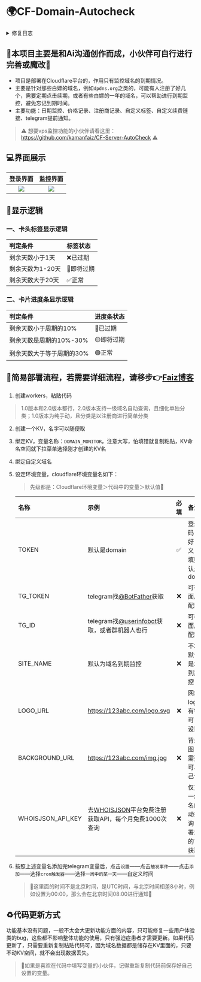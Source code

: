 # 🌍CF-Domain-Autocheck

<details>
    <summary>修复日志</summary>
    2025-08-29 <br>
    1.添加了whoisjson的api，支持一级域名自动查询信息并填写 <br>
    2.优化分类功能，单独设立分类管理功能 <br>
    3.增添统计功能，可以显示分类数量以及分类下的域名数量 <br>
    <br>
    2025-08-13 <br>
    1.修复到期日期会根据用户输入的注册时间和续期周期自动计算 <br>
    2.修复清除续期后，到期日期自动回调 <br>
    <br>
    2025-08-06 <br>
    1.修复手机端背景图会依页面内容自动放大或缩小 <br>
    2.新增可自定义手机端背景图
</details>

## 🚨本项目主要是和Ai沟通创作而成，小伙伴可自行进行完善或魔改🚨

* 项目是部署在Cloudflare平台的，作用只有监控域名的到期情况。
* 主要是针对那些白嫖的域名，例如`dpdns.org`之类的，可能有人注册了好几个，需要定期点击续期，或者有些白嫖的一年的域名，可以帮助进行到期监控，避免忘记到期时间。
* 主要功能：日期监控、价格记录、注册商记录、自定义标签、自定义续费链接、telegram提前通知。
> ⚠️ 想要vps监控功能的小伙伴请看这里：https://github.com/kamanfaiz/CF-Server-AutoCheck ⚠️

## 💻界面展示
|                                 登录界面                                  |                             监控界面                             |
|:-------------------------------------------------------------------------:|:----------------------------------------------------------------:|
| ![](https://imgr2.952536.xyz/Hexo/Article/PixPin_2025-07-26_23-05-27.png) | ![](https://imgr2.952536.xyz/Hexo/Article/20250829173210152.png) |

## 📌显示逻辑
### 一、卡头标签显示逻辑
| 判定条件         | 标签状态   |
|:-----------------|:-----------|
| 剩余天数小于1天  | ❌已过期    |
| 剩余天数为1-20天 | 📢即将过期 |
| 剩余天数大于20天 | ✅正常      |

### 二、卡片进度条显示逻辑
| 判定条件                  | 进度条状态 |
|:--------------------------|:-----------|
| 剩余天数小于周期的10%     | 🔴已过期   |
| 剩余天数是周期的10%-30%   | 🟡即将过期 |
| 剩余天数大于等于周期的30% | 🟢正常     |

## 🚀简易部署流程，若需要详细流程，请移步👉[Faiz博客](https://blog.faiz.hidns.co/2025/07/26/Domain-AutoCheck%E5%9F%9F%E5%90%8D%E5%88%B0%E6%9C%9F%E7%9B%91%E6%8E%A7/)
1. 创建workers，粘贴代码
> 1.0版本和2.0版本都行，2.0版本支持一级域名自动查询，且细化单独分类；1.0版本为纯手动，且分类是以注册商进行简单分类
2. 创建一个KV，名字可以随便取
3. 绑定KV，变量名称：`DOMAIN_MONITOR`，注意大写，怕填错就复制粘贴，KV命名空间就下拉菜单选择刚才创建的KV名
4. 绑定自定义域名
5. 设定环境变量，cloudflare环境变量名如下：

    > 先级都是：Cloudflare环境变量＞代码中的变量＞默认值🚨

    | 名称              | 示例                                                                           | 必填 | 备注                                     |
    |:------------------|:-------------------------------------------------------------------------------|:----:|:-----------------------------------------|
    | TOKEN             | 默认是domain                                                                   |  ✅️   | 登录密码，最好自定义，不填则默认是domain |
    | TG_TOKEN          | telegram找[@BotFather](https://t.me/BotFather)获取                             |  ❌️   | 可在界面后端配置                         |
    | TG_ID             | telegram找[@userinfobot](https://t.me/userinfobot)获取，或者群机器人也行       |  ❌️   | 可在界面后端配置                         |
    | SITE_NAME         | 默认为域名到期监控                                                             |  ❌️   | 不填，默认就是域名到期监控               |
    | LOGO_URL          | https://123abc.com/logo.svg                                                    |  ❌️   | 网站logo，有需要可自行设置               |
    | BACKGROUND_URL    | https://123abc.com/img.jpg                                                     |  ❌️   | 背景图，有需要的可以自己设置             |
    | WHOISJSON_API_KEY | 去[WHOISJSON](https://whoisjson.com/)平台免费注册获取API，每个月免费1000次查询 |  ❌️   | 仅支持一级域名的自动查询，部署2.0的可以获取 |

6. 按照上述变量名添加完telegram变量后，点击`设置`——点击`触发事件`——点击`添加`——选择`cron触发器`——选择`一周中的某一天`——自定义时间
    > 🚨这里面的时间不是北京时间，是UTC时间，与北京时间相差8小时，例如设置为00:00，那么会在北京时间08:00进行通知🚨

## ♻️代码更新方式
功能基本没有问题，一般不太会大更新功能方面的内容，只可能修复一些用户体验类的bug，这些都不影响整体功能的使用，只有强迫症患者才需要更新。如果代码更新了，只需要重新复制粘贴代码可，因为域名数据都是储存在KV里面的，只要不动KV空间，就不会出现数据丢失。
> 🚨如果是喜欢在代码中填写变量的小伙伴，记得重新复制代码前保存好自己设置的变量。
